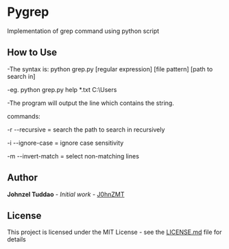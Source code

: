 # Pygrep

Implementation of grep command using python script

## How to Use
-The syntax is: python grep.py [regular expression] [file pattern] [path to search in]

-eg. python grep.py help *.txt C:\Users

-The program will output the line which contains the string.

commands:

-r --recursive = search the path to search in recursively

-i --ignore-case = ignore case sensitivity

-m --invert-match = select non-matching lines

## Author
**Johnzel Tuddao** - *Initial work* - [J0hnZMT](https://github.com/J0hnZMT)

## License
This project is licensed under the MIT License - see the [LICENSE.md](LICENSE.md) file for details
